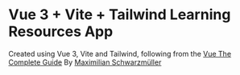 # Vue 3 + Vite + Tailwind Learning Resources App

Created using Vue 3, Vite and Tailwind, following from the [Vue The Complete Guide](https://www.udemy.com/course/vuejs-2-the-complete-guide/) By [Maximilian Schwarzmüller](https://www.udemy.com/user/maximilian-schwarzmuller/)